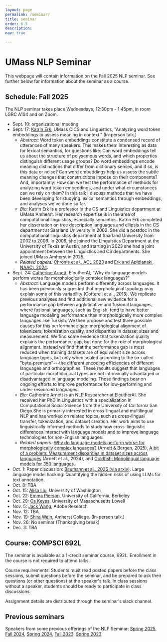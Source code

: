 ```yaml
---
layout: page
permalink: /seminar/
title: seminar
order: 6.5
description:
nav: true

---
```


# UMass NLP Seminar

This webpage will contain information on the Fall 2025 NLP seminar.
See further below for information about the seminar as a course.

## Schedule: Fall 2025

The NLP seminar takes place Wednesdays, 12:30pm - 1:45pm, in room LGRC A104 and on Zoom.

- Sept. 10: organizational meeting
- Sept. 17: [Katrin Erk](https://www.katrinerk.com/), UMass CICS and Linguistics, "Analyzing word token embeddings to assess meaning in context."  (In-person talk.)
  - *Abstract:* Word token embeddings constitute a condensed record of utterances of many speakers. This makes them interesting as data for lexical semantics, for questions like: Can word embeddings tell us about the structure of polysemous words, and which properties distinguish different usage groups? Do word embeddings encode meaning distinctions that differ from dictionary senses, and if so, is this data or noise? Can word embeddings help us assess the subtle meaning changes that  constructions impose on their components? And, importantly: How can we test the performance of methods for analyzing word token embeddings, and under what circumstances can we rely on them? In this talk I discuss methods that we have been developing for studying lexical semantics through embeddings, and analyses we've done so far. 
  - *Bio:* Katrin Erk is a professor in the CS and Linguistics department at UMass Amherst. Her research expertise is in the area of computational linguistics, especially semantics. Katrin Erk completed her dissertation on tree description languages and ellipsis in the CS department at Saarland University in 2002. She did a postdoc in the computational linguistics department at Saarland University from 2002 to 2006. In 2006, she joined the Linguistics Department at the University of Texas at Austin, and starting in 2023 she had a joint appointment between the Linguistics and CS departments. She joined UMass Amherst in 2025. 
  - *Related papers:*
  [Chronis et al., ACL 2023](https://aclanthology.org/2023.acl-long.14/) and [Erk and Apidianaki, NAACL 2024](https://aclanthology.org/2024.naacl-long.146/).
- Sept. 24: [Catherine Arnett](https://www.catherinearnett.github.io/), EleutherAI, "Why do language models perform worse for morphologically complex languages?"
  - *Abstract:* Language models perform differently across languages. It has been previously suggested that morphological typology may explain some of this variability (Cotterell et al., 2018). We replicate previous analyses and find additional new evidence for a performance gap between agglutinative and fusional languages, where fusional languages, such as English, tend to have better language modeling performance than morphologically more complex languages like Turkish. We then propose and test three possible causes for this performance gap: morphological alignment of tokenizers, tokenization quality, and disparities in dataset sizes and measurement. We find some evidence that tokenization quality explains the performance gap, but none for the role of morphological alignment. Instead we find that the performance gap is most reduced when training datasets are of equivalent size across language types, but only when scaled according to the so-called "byte-premium"---the different encoding efficiencies of different languages and orthographies. These results suggest that languages of particular morphological types are not intrinsically advantaged or disadvantaged in language modeling. These findings bear on ongoing efforts to improve performance for low-performing and under-resourced languages.
  - *Bio:* Catherine Arnett is an NLP Researcher at EleutherAI. She received her PhD in Linguistics with a specialization in Computational Social Science from the University of California San Diego.She is primarily interested in cross-lingual and multilingual NLP and has worked on related topics, such as cross-lingual transfer, tokenization, and dataset creation. Her work aims to use linguistically informed methods to study how cross-linguistic differences interact with language models and to improve language technologies for non-English languages.
  - *Related papers:* [Why do language models perform worse for morphologically complex languages?](https://aclanthology.org/2025.coling-main.441/) (Arnett & Bergen, 2025), [A bit of a problem: Measurement disparities in dataset sizes across languages](https://aclanthology.org/2024.sigul-1.1.pdf) (Arnett et al., 2024), and [Goldfish: Monolingual language models for 350 languages](https://arxiv.org/pdf/2408.10441).
- Oct. 1: Paper discussion: [Baumann et al., 2025 (via arxiv)](https://arxiv.org/abs/2509.08825). Large language model hacking: Quantifying the hidden risks of using LLMs for text annotation.
- Oct. 8: TBA
- Oct. 15: [Alisa Liu](https://alisawuffles.github.io/), University of Washington
- Oct. 22: [Emma Pierson](https://people.eecs.berkeley.edu/~emmapierson/), University of California, Berkeley
- Oct. 29: [Os Keyes](https://ironholds.org/), University of Massachusetts Lowell 
- Nov. 5: [Jack Wang](https://zichaow.github.io/), Adobe Research
- Nov. 12: TBA
- Nov. 19: [Shira Wein](https://shirawein.github.io/), Amherst College.  (In-person talk.)
- Nov. 26: No seminar (Thanksgiving break)
- Dec. 3: TBA

## Course: COMPSCI 692L

The seminar is available as a 1-credit seminar course, 692L.
Enrollment in the course is not required to attend talks.

Course requirements: Students must read posted papers before the class sessions, submit questions before the seminar, and be prepared to ask their questions (or other questions) at the speaker's talk.  In class sessions without a speaker, students should be ready to participate in class discussions.

Assignment details are distributed through the seminar's slack channel.

## Previous seminars

Speakers from some previous offerings of the NLP Seminar:
  <a href="/seminar_s25/">Spring 2025</a>,
  <a href="https://people.cs.umass.edu/~miyyer/nlpseminar/">Fall 2024</a>,
  <a href="https://people.cs.umass.edu/~miyyer/nlpseminar/spring24.html">Spring 2024</a>,
  <a href="https://people.cs.umass.edu/~miyyer/nlpseminar/fall23.html">Fall 2023</a>,
  <a href="https://people.cs.umass.edu/~miyyer/nlpseminar/spring23.html">Spring 2023</a>.

